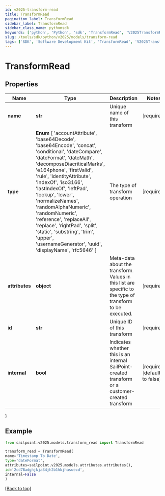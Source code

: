 ```yaml
---
id: v2025-transform-read
title: TransformRead
pagination_label: TransformRead
sidebar_label: TransformRead
sidebar_class_name: pythonsdk
keywords: ['python', 'Python', 'sdk', 'TransformRead', 'V2025TransformRead']
slug: /tools/sdk/python/v2025/models/transform-read
tags: ['SDK', 'Software Development Kit', 'TransformRead', 'V2025TransformRead']
---
```


# TransformRead

## Properties

| Name | Type | Description | Notes |
| --- | --- | --- | --- |
| **name** | **str** | Unique name of this transform | [required] |
| **type** | **Enum** [ 'accountAttribute', 'base64Decode', 'base64Encode', 'concat', 'conditional', 'dateCompare', 'dateFormat', 'dateMath', 'decomposeDiacriticalMarks', 'e164phone', 'firstValid', 'rule', 'identityAttribute', 'indexOf', 'iso3166', 'lastIndexOf', 'leftPad', 'lookup', 'lower', 'normalizeNames', 'randomAlphaNumeric', 'randomNumeric', 'reference', 'replaceAll', 'replace', 'rightPad', 'split', 'static', 'substring', 'trim', 'upper', 'usernameGenerator', 'uuid', 'displayName', 'rfc5646' ] | The type of transform operation | [required] |
| **attributes** | **object** | Meta-data about the transform. Values in this list are specific to the type of transform to be executed. | [required] |
| **id** | **str** | Unique ID of this transform | [required] |
| **internal** | **bool** | Indicates whether this is an internal SailPoint-created transform or a customer-created transform | [required][default to false] |

}

## Example

```python
from sailpoint.v2025.models.transform_read import TransformRead

transform_read = TransformRead(
name='Timestamp To Date',
type='dateFormat',
attributes=sailpoint.v2025.models.attributes.attributes(),
id='2cd78adghjkja34jh2b1hkjhasuecd',
internal=False
)

```

[[Back to top]](#)
